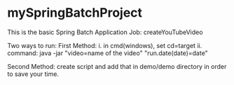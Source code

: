 # mySpringBatchProject
This is the basic Spring Batch Application
Job: createYouTubeVideo

Two ways to run:
First Method:
i. in cmd(windows), set cd=target
ii. command: java -jar <name of the jar created by maven> "video=name of the video" "run.date(date)=date"
  
Second Method:
create script and add that in demo/demo directory in order to save your time.
   
